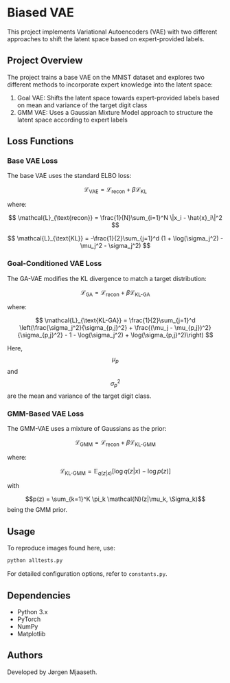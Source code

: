 # Biased VAE

This project implements Variational Autoencoders (VAE) with two different approaches to shift the latent space based on expert-provided labels.

## Project Overview

The project trains a base VAE on the MNIST dataset and explores two different methods to incorporate expert knowledge into the latent space:

1. Goal VAE: Shifts the latent space towards expert-provided labels based on mean and variance of the target digit class
2. GMM VAE: Uses a Gaussian Mixture Model approach to structure the latent space according to expert labels


## Loss Functions

### Base VAE Loss
The base VAE uses the standard ELBO loss:

$$
\mathcal{L}_{\text{VAE}} = \mathcal{L}_{\text{recon}} + \beta \mathcal{L}_{\text{KL}}
$$

where:

$$
\mathcal{L}_{\text{recon}} = \frac{1}{N}\sum_{i=1}^N \|x_i - \hat{x}_i\|^2
$$

$$
\mathcal{L}_{\text{KL}} = -\frac{1}{2}\sum_{j=1}^d (1 + \log(\sigma_j^2) - \mu_j^2 - \sigma_j^2)
$$

### Goal-Conditioned VAE Loss
The GA-VAE modifies the KL divergence to match a target distribution:

$$
\mathcal{L}_{\text{GA}} = \mathcal{L}_{\text{recon}} + \beta \mathcal{L}_{\text{KL-GA}}
$$

where:

$$
\mathcal{L}_{\text{KL-GA}} = \frac{1}{2}\sum_{j=1}^d \left(\frac{\sigma_j^2}{\sigma_{p,j}^2} + \frac{(\mu_j - \mu_{p,j})^2}{\sigma_{p,j}^2} - 1 - \log(\sigma_j^2) + \log(\sigma_{p,j}^2)\right)
$$

Here, $$\mu_p$$ and $$\sigma_p^2$$ are the mean and variance of the target digit class.

### GMM-Based VAE Loss
The GMM-VAE uses a mixture of Gaussians as the prior:

$$
\mathcal{L}_{\text{GMM}} = \mathcal{L}_{\text{recon}} + \beta \mathcal{L}_{\text{KL-GMM}}
$$

where:

$$
\mathcal{L}_{\text{KL-GMM}} = \mathbb{E}_{q(z|x)}[\log q(z|x) - \log p(z)]
$$

with 

$$p(z) = \sum_{k=1}^K \pi_k \mathcal{N}(z|\mu_k, \Sigma_k)$$ being the GMM prior.

## Usage
To reproduce images found here, use:
```bash
python alltests.py
```

For detailed configuration options, refer to `constants.py`.

## Dependencies
- Python 3.x
- PyTorch
- NumPy
- Matplotlib

## Authors
Developed by Jørgen Mjaaseth.